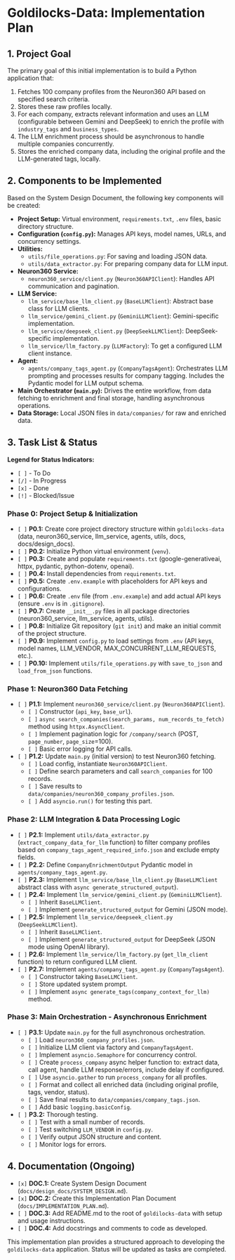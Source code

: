 # Goldilocks-Data: Implementation Plan

## 1. Project Goal

The primary goal of this initial implementation is to build a Python application that:
1.  Fetches 100 company profiles from the Neuron360 API based on specified search criteria.
2.  Stores these raw profiles locally.
3.  For each company, extracts relevant information and uses an LLM (configurable between Gemini and DeepSeek) to enrich the profile with `industry_tags` and `business_types`.
4.  The LLM enrichment process should be asynchronous to handle multiple companies concurrently.
5.  Stores the enriched company data, including the original profile and the LLM-generated tags, locally.

## 2. Components to be Implemented

Based on the System Design Document, the following key components will be created:

*   **Project Setup:** Virtual environment, `requirements.txt`, `.env` files, basic directory structure.
*   **Configuration (`config.py`):** Manages API keys, model names, URLs, and concurrency settings.
*   **Utilities:**
    *   `utils/file_operations.py`: For saving and loading JSON data.
    *   `utils/data_extractor.py`: For preparing company data for LLM input.
*   **Neuron360 Service:**
    *   `neuron360_service/client.py` (`Neuron360APIClient`): Handles API communication and pagination.
*   **LLM Service:**
    *   `llm_service/base_llm_client.py` (`BaseLLMClient`): Abstract base class for LLM clients.
    *   `llm_service/gemini_client.py` (`GeminiLLMClient`): Gemini-specific implementation.
    *   `llm_service/deepseek_client.py` (`DeepSeekLLMClient`): DeepSeek-specific implementation.
    *   `llm_service/llm_factory.py` (`LLMFactory`): To get a configured LLM client instance.
*   **Agent:**
    *   `agents/company_tags_agent.py` (`CompanyTagsAgent`): Orchestrates LLM prompting and processes results for company tagging. Includes the Pydantic model for LLM output schema.
*   **Main Orchestrator (`main.py`):** Drives the entire workflow, from data fetching to enrichment and final storage, handling asynchronous operations.
*   **Data Storage:** Local JSON files in `data/companies/` for raw and enriched data.

## 3. Task List & Status

**Legend for Status Indicators:**
*   `[ ]` - To Do
*   `[/]` - In Progress
*   `[x]` - Done
*   `[!]` - Blocked/Issue

### Phase 0: Project Setup & Initialization
*   `[ ]` **P0.1:** Create core project directory structure within `goldilocks-data` (data, neuron360_service, llm_service, agents, utils, docs, docs/design_docs).
*   `[ ]` **P0.2:** Initialize Python virtual environment (`venv`).
*   `[ ]` **P0.3:** Create and populate `requirements.txt` (google-generativeai, httpx, pydantic, python-dotenv, openai).
*   `[ ]` **P0.4:** Install dependencies from `requirements.txt`.
*   `[ ]` **P0.5:** Create `.env.example` with placeholders for API keys and configurations.
*   `[ ]` **P0.6:** Create `.env` file (from `.env.example`) and add actual API keys (ensure `.env` is in `.gitignore`).
*   `[ ]` **P0.7:** Create `__init__.py` files in all package directories (neuron360_service, llm_service, agents, utils).
*   `[ ]` **P0.8:** Initialize Git repository (`git init`) and make an initial commit of the project structure.
*   `[ ]` **P0.9:** Implement `config.py` to load settings from `.env` (API keys, model names, LLM_VENDOR, MAX_CONCURRENT_LLM_REQUESTS, etc.).
*   `[ ]` **P0.10:** Implement `utils/file_operations.py` with `save_to_json` and `load_from_json` functions.

### Phase 1: Neuron360 Data Fetching
*   `[ ]` **P1.1:** Implement `neuron360_service/client.py` (`Neuron360APIClient`).
    *   `[ ]` Constructor (`api_key`, `base_url`).
    *   `[ ]` `async search_companies(search_params, num_records_to_fetch)` method using `httpx.AsyncClient`.
    *   `[ ]` Implement pagination logic for `/company/search` (POST, `page_number`, `page_size`=100).
    *   `[ ]` Basic error logging for API calls.
*   `[ ]` **P1.2:** Update `main.py` (initial version) to test Neuron360 fetching.
    *   `[ ]` Load config, instantiate `Neuron360APIClient`.
    *   `[ ]` Define search parameters and call `search_companies` for 100 records.
    *   `[ ]` Save results to `data/companies/neuron360_company_profiles.json`.
    *   `[ ]` Add `asyncio.run()` for testing this part.

### Phase 2: LLM Integration & Data Processing Logic
*   `[ ]` **P2.1:** Implement `utils/data_extractor.py` (`extract_company_data_for_llm` function) to filter company profiles based on `company_tags_agent_required_info.json` and exclude empty fields.
*   `[ ]` **P2.2:** Define `CompanyEnrichmentOutput` Pydantic model in `agents/company_tags_agent.py`.
*   `[ ]` **P2.3:** Implement `llm_service/base_llm_client.py` (`BaseLLMClient` abstract class with `async generate_structured_output`).
*   `[ ]` **P2.4:** Implement `llm_service/gemini_client.py` (`GeminiLLMClient`).
    *   `[ ]` Inherit `BaseLLMClient`.
    *   `[ ]` Implement `generate_structured_output` for Gemini (JSON mode).
*   `[ ]` **P2.5:** Implement `llm_service/deepseek_client.py` (`DeepSeekLLMClient`).
    *   `[ ]` Inherit `BaseLLMClient`.
    *   `[ ]` Implement `generate_structured_output` for DeepSeek (JSON mode using OpenAI library).
*   `[ ]` **P2.6:** Implement `llm_service/llm_factory.py` (`get_llm_client` function) to return configured LLM client.
*   `[ ]` **P2.7:** Implement `agents/company_tags_agent.py` (`CompanyTagsAgent`).
    *   `[ ]` Constructor taking `BaseLLMClient`.
    *   `[ ]` Store updated system prompt.
    *   `[ ]` Implement `async generate_tags(company_context_for_llm)` method.

### Phase 3: Main Orchestration - Asynchronous Enrichment
*   `[ ]` **P3.1:** Update `main.py` for the full asynchronous orchestration.
    *   `[ ]` Load `neuron360_company_profiles.json`.
    *   `[ ]` Initialize LLM client via factory and `CompanyTagsAgent`.
    *   `[ ]` Implement `asyncio.Semaphore` for concurrency control.
    *   `[ ]` Create `process_company` async helper function to: extract data, call agent, handle LLM response/errors, include delay if configured.
    *   `[ ]` Use `asyncio.gather` to run `process_company` for all profiles.
    *   `[ ]` Format and collect all enriched data (including original profile, tags, vendor, status).
    *   `[ ]` Save final results to `data/companies/company_tags.json`.
    *   `[ ]` Add basic `logging.basicConfig`.
*   `[ ]` **P3.2:** Thorough testing.
    *   `[ ]` Test with a small number of records.
    *   `[ ]` Test switching `LLM_VENDOR` in `config.py`.
    *   `[ ]` Verify output JSON structure and content.
    *   `[ ]` Monitor logs for errors.

## 4. Documentation (Ongoing)
*   `[x]` **DOC.1:** Create System Design Document (`docs/design_docs/SYSTEM_DESIGN.md`).
*   `[x]` **DOC.2:** Create this Implementation Plan Document (`docs/IMPLEMENTATION_PLAN.md`).
*   `[ ]` **DOC.3:** Add README.md to the root of `goldilocks-data` with setup and usage instructions.
*   `[ ]` **DOC.4:** Add docstrings and comments to code as developed.

This implementation plan provides a structured approach to developing the `goldilocks-data` application. Status will be updated as tasks are completed. 